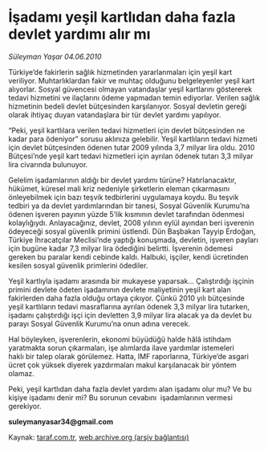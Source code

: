 # İşadamı yeşil kartlıdan daha fazla devlet yardımı alır mı 

*Süleyman Yaşar 04.06.2010*

<div class="yazi">
<p>Türkiye’de fakirlerin sağlık hizmetinden yararlanmaları için yeşil kart veriliyor. Muhtarlıklardan fakir ve muhtaç olduğunu belgeleyenler yeşil kart alıyorlar. Sosyal güvencesi olmayan vatandaşlar yeşil kartlarını göstererek tedavi hizmetini ve ilaçlarını ödeme yapmadan temin ediyorlar. Verilen sağlık hizmetinin bedeli devlet bütçesinden karşılanıyor. Sosyal devletin gereği olarak ihtiyaç duyan vatandaşlara bir tür devlet yardımı yapılıyor.</p>
<p>“Peki, yeşil kartlılara verilen tedavi hizmetleri için devlet bütçesinden ne kadar para ödeniyor” sorusu aklınıza gelebilir. Yeşil kartlıların tedavi hizmeti için devlet bütçesinden ödenen tutar 2009 yılında 3,7 milyar lira oldu. 2010 Bütçesi’nde yeşil kart tedavi hizmetleri için ayrılan ödenek tutarı 3,3 milyar lira civarında bulunuyor.</p>
<p>Gelelim işadamlarının aldığı bir devlet yardımı türüne? Hatırlanacaktır, hükümet, küresel mali kriz nedeniyle şirketlerin eleman çıkarmasını önleyebilmek için bazı teşvik tedbirlerini uygulamaya koydu. Bu teşvik tedbiri ya da devlet yardımlarından bir tanesi, Sosyal Güvenlik Kurumu’na ödenen işveren payının yüzde 5’lik kısmının devlet tarafından ödenmesi kolaylığıydı. Anlayacağınız, devlet, 2008 yılının eylül ayından beri işverenin ödeyeceği sosyal güvenlik primini üstlendi. Dün Başbakan Tayyip Erdoğan, Türkiye İhracatçılar Meclisi’nde yaptığı konuşmada, devletin, işveren payları için bugüne kadar 7,3 milyar lira ödediğini belirtti. İşverenin ödemesi gereken bu paralar kendi cebinde kaldı. Halbuki, işçiler, kendi ücretinden kesilen sosyal güvenlik primlerini ödediler.</p>
<p>Yeşil kartlıyla işadamı arasında bir mukayese yaparsak... Çalıştırdığı işçinin primini devlete ödeten işadamının devlete maliyetinin yeşil kart alan fakirlerden daha fazla olduğu ortaya çıkıyor. Çünkü 2010 yılı bütçesinde yeşil kartlıların tedavi masraflarına ayrılan ödenek 3,3 milyar lira tutarken, işadamı çalıştırdığı işçi için devletten 3,9 milyar lira alacak ya da devlet bu parayı Sosyal Güvenlik Kurumu’na onun adına verecek.</p>
<p>Hal böyleyken, işverenlerin, ekonomi büyüdüğü halde hâlâ istihdam yaratmakta sorun çıkarmaları, işe alımlarda ilave yardımlar istemeleri haklı bir talep olarak görülemez. Hatta, IMF raporlarına, Türkiye’de asgari ücret çok yüksek diyerek yazdırmaları makul karşılanacak bir yöntem olamaz.</p>
<p>Peki, yeşil kartlıdan daha fazla devlet yardımı alan işadamı olur mu? Ve bu kişiye işadamı denir mi? Bu sorunun cevabını  işadamlarının vermesi gerekiyor.</p>
<p><b>suleymanyasar34@gmail.com</b></p></div>

Kaynak: [taraf.com.tr](http://www.taraf.com.tr:80/suleyman-yasar/makale-isadami-yesil-kartlidan-daha-fazla-devlet-yardimi-2.htm), [web.archive.org (arşiv bağlantısı)](http://web.archive.org/web/20100606210348/http://www.taraf.com.tr:80/suleyman-yasar/makale-isadami-yesil-kartlidan-daha-fazla-devlet-yardimi-2.htm)
